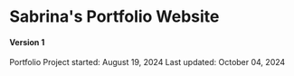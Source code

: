 # Sabrina's Portfolio Website
#### Version 1

Portfolio Project started: August 19, 2024
Last updated: October 04, 2024
